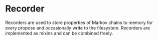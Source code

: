 # Recorder

Recorders are used to store properties of Markov chains to memory for every propose and occasionally write to the filesystem.
Recorders are implemented as mixins and can be combined freely.
